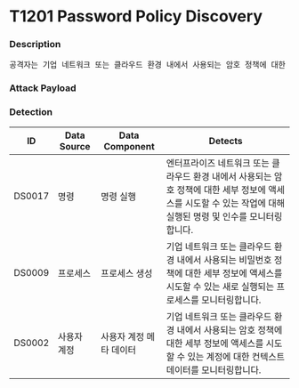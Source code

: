 # T1201 Password Policy Discovery

### Description
<pre>공격자는 기업 네트워크 또는 클라우드 환경 내에서 사용되는 암호 정책에 대한 세부 정보에 액세스를 시도할 수 있습니다. 암호 정책은 Brute Force 를 통해 추측하거나 해독하기 어려운 복잡한 암호를 적용하는 방법 입니다. 이 정보는 공격자가 일반적인 암호 목록을 만들고 정책을 준수하는 사전 및/또는 무차별 대입 공격을 시작하는 데 도움이 될 수 있습니다(예: 최소 암호 길이가 8이어야 하는 경우 'pass123'과 같은 암호를 시도하지 않음, 확인하지 않음 계정을 잠그지 않기 위해 잠금이 6으로 설정된 경우 계정당 3-4개 이상의 비밀번호에 대해).</pre>

### Attack Payload



### Detection
|ID|Data Source|Data Component|Detects|
|------|---|---|---|
|DS0017|명령|명령 실행|엔터프라이즈 네트워크 또는 클라우드 환경 내에서 사용되는 암호 정책에 대한 세부 정보에 액세스를 시도할 수 있는 작업에 대해 실행된 명령 및 인수를 모니터링합니다.|
|DS0009|프로세스|프로세스 생성|기업 네트워크 또는 클라우드 환경 내에서 사용되는 비밀번호 정책에 대한 세부 정보에 액세스를 시도할 수 있는 새로 실행되는 프로세스를 모니터링합니다.|
|DS0002|사용자 계정|사용자 계정 메타 데이터|기업 네트워크 또는 클라우드 환경 내에서 사용되는 암호 정책에 대한 세부 정보에 액세스를 시도할 수 있는 계정에 대한 컨텍스트 데이터를 모니터링합니다.|
